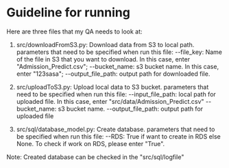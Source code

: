 # Guideline for running 

Here are three files that my QA needs to look at:

1. src/downloadFromS3.py: Download data from S3 to local path.
parameters that need to be specified when run this file:
--file_key: Name of the file in S3 that you want to download. In this case, enter "Admission_Predict.csv";
--bucket_name: s3 bucket name. In this case, enter "123sasa";
--output_file_path: output path for downloaded file.

2. src/uploadToS3.py: Upload local data to S3 bucket.
parameters that need to be specified when run this file:
--input_file_path: local path for uploaded file. In this case, enter "src/data/Admission_Predict.csv"
--bucket_name: s3 bucket name.
--output_file_path: output path for uploaded file

3. src/sql/database_model.py: Create database.
parameters that need to be specified when run this file:
--RDS: True if want to create in RDS else None. To check if work on RDS, please enter "True".

Note: Created database can be checked in the "src/sql/logfile"
